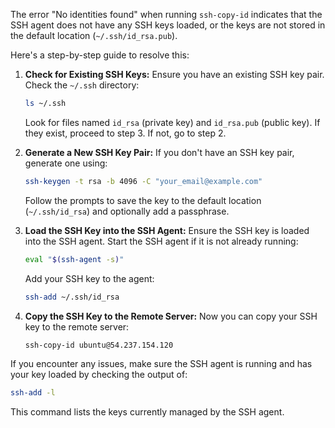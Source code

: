 The error "No identities found" when running `ssh-copy-id` indicates that the SSH agent does not have any SSH keys loaded, or the keys are not stored in the default location (`~/.ssh/id_rsa.pub`).

Here's a step-by-step guide to resolve this:

1. **Check for Existing SSH Keys:**
   Ensure you have an existing SSH key pair. Check the `~/.ssh` directory:
   ```bash
   ls ~/.ssh
   ```

   Look for files named `id_rsa` (private key) and `id_rsa.pub` (public key). If they exist, proceed to step 3. If not, go to step 2.

2. **Generate a New SSH Key Pair:**
   If you don't have an SSH key pair, generate one using:
   ```bash
   ssh-keygen -t rsa -b 4096 -C "your_email@example.com"
   ```
   Follow the prompts to save the key to the default location (`~/.ssh/id_rsa`) and optionally add a passphrase.

3. **Load the SSH Key into the SSH Agent:**
   Ensure the SSH key is loaded into the SSH agent. Start the SSH agent if it is not already running:
   ```bash
   eval "$(ssh-agent -s)"
   ```

   Add your SSH key to the agent:
   ```bash
   ssh-add ~/.ssh/id_rsa
   ```

4. **Copy the SSH Key to the Remote Server:**
   Now you can copy your SSH key to the remote server:
   ```bash
   ssh-copy-id ubuntu@54.237.154.120
   ```

If you encounter any issues, make sure the SSH agent is running and has your key loaded by checking the output of:
```bash
ssh-add -l
```
This command lists the keys currently managed by the SSH agent.

